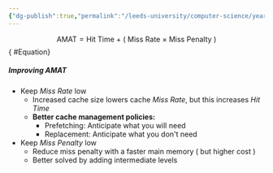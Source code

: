 ```yaml
---
{"dg-publish":true,"permalink":"/leeds-university/computer-science/year-1/computer-architecture/section-10-cache-memory/average-memory-access-time/","tags":["Definition"]}
---
```


$$
\text{AMAT} = \text{Hit Time}\ +\ (\ \text{Miss Rate}\ \times\ \text{Miss Penalty}\ )
$$ 
{ #Equation}


##### Improving AMAT
- Keep *Miss Rate* low
	- Increased cache size lowers cache *Miss Rate*, but this increases *Hit Time*
	- **Better cache management policies:**
		- Prefetching: Anticipate what you will need
		- Replacement: Anticipate what you don't need
- Keep *Miss Penalty* low
	- Reduce miss penalty with a faster main memory ( but higher cost )
	- Better solved by adding intermediate levels
